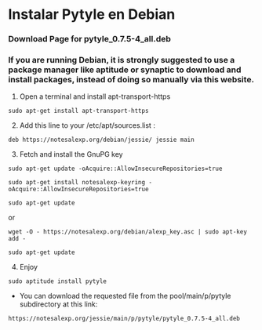 # Instalar Pytyle en Debian


### Download Page for pytyle_0.7.5-4_all.deb
### If you are running Debian, it is strongly suggested to use a package manager like aptitude or synaptic to download and install packages, instead of doing so manually via this website.

1. Open a terminal and install apt-transport-https

`sudo apt-get install apt-transport-https`

2. Add this line to your /etc/apt/sources.list :

`deb https://notesalexp.org/debian/jessie/ jessie main`

3. Fetch and install the GnuPG key

`sudo apt-get update -oAcquire::AllowInsecureRepositories=true`

`sudo apt-get install notesalexp-keyring -oAcquire::AllowInsecureRepositories=true`

`sudo apt-get update`

or

`wget -O - https://notesalexp.org/debian/alexp_key.asc | sudo apt-key add -`

`sudo apt-get update`

4. Enjoy

`sudo aptitude install pytyle`

- You can download the requested file from the pool/main/p/pytyle subdirectory at this link:

`https://notesalexp.org/jessie/main/p/pytyle/pytyle_0.7.5-4_all.deb`
